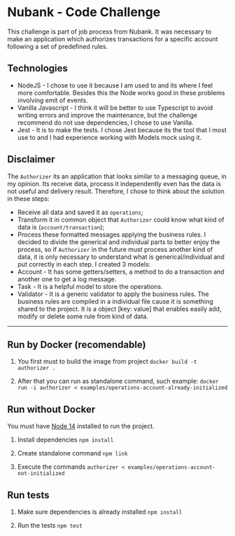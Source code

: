 # Nubank - Code Challenge

This challenge is part of job process from Nubank. It was necessary to make an application which authorizes transactions for a specific account following a set of predefined rules. 

## Technologies
- NodeJS - I chose to use it because I am used to and its where I feel more comfortable. Besides this the Node works good in these problems involving emit of events.
- Vanilla Javascript - I think it will be better to use Typescript to avoid writing errors and improve the maintenance, but the challenge recommend do not use dependencies, I chose to use Vanilla.
- Jest - It is to make the tests. I chose Jest because its the tool that I most use to and I had experience working with Models mock using it.

## Disclaimer

The `Authorizer` its an application that looks similar to a messaging queue, in my opinion. Its receive data, process it independently even has the data is not useful and delivery result. Therefore, I chose to think about the solution in these steps:
  - Receive all data and saved it as `operations`;
  - Transform it in common object that `Authorizer` could know what kind of data is (`account/transaction`);
  - Process these formatted messages applying the business rules.
I decided to divide the generical and individual parts to better enjoy the process, so if `Authorizer` in the future must process another kind of data, it is only necessary to understand what is generical/individual and put correctly in each step.
I created 3 models:
  - Account - It has some getters/setters, a method to do a transaction and another one to get a log message.
  - Task - It is a helpful model to store the operations.
  - Validator - It is a generic validator to apply the business rules.
The business rules are compiled in a individual file cause it is something shared to the project. It is a object [key: value] that enables easily add, modify or delete some rule from kind of data.

--- 

## Run by Docker (recomendable)

1. You first must to build the image from project
`docker build -t authorizer .`

2. After that you can run as standalone command, such example: 
`docker run -i authorizer < examples/operations-account-already-initialized`

## Run without Docker

You must have [Node 14](https://nodejs.org/en/) installed to run the project. 

1. Install dependencies 
`npm install`

2. Create standalone command
`npm link`

3. Execute the commands
`authorizer < examples/operations-account-not-initialized`

## Run tests

1. Make sure dependencies is already installed
`npm install`

2. Run the tests
`npm test`
